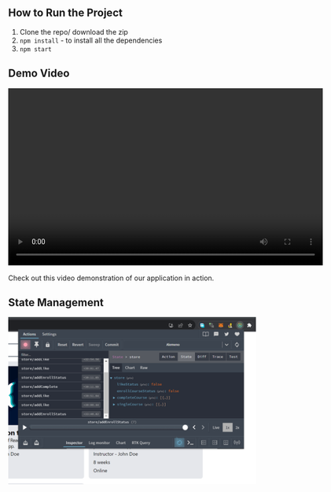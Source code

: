 <!-- Here is the Live Website [Website](https://github.com/facebook/create-react-app). -->

## How to Run the Project

1. Clone the repo/ download the zip
2. `npm install` - to install all the dependencies
3. `npm start`

## Demo Video

<video width="640" height="360" controls>
  <source src="/AlemenoFInal.mp4" type="video/mp4">
  Your browser does not support the video tag.
</video>

Check out this video demonstration of our application in action.

## State Management

![Redux State Management ](/redux_state.png)

